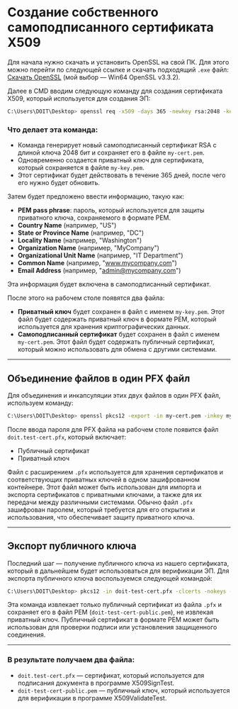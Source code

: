 
# Создание собственного самоподписанного сертификата X509

Для начала нужно скачать и установить OpenSSL на свой ПК. Для этого можно перейти по следующей ссылке и скачать подходящий `.exe` файл: [Скачать OpenSSL](https://slproweb.com/products/Win32OpenSSL.html) (мой выбор — Win64 OpenSSL v3.3.2).

Далее в CMD вводим следующую команду для создания сертификата X509, который используется для создания ЭП:

```bash
C:\Users\DOIT\Desktop> openssl req -x509 -days 365 -newkey rsa:2048 -keyout my-key.pem -out my-cert.pem
```

### Что делает эта команда:
- Команда генерирует новый самоподписанный сертификат RSA с длиной ключа 2048 бит и сохраняет его в файле `my-cert.pem`.
- Одновременно создается приватный ключ для сертификата, который сохраняется в файле `my-key.pem`.
- Этот сертификат будет действовать в течение 365 дней, после чего его нужно будет обновить.

Затем будет предложено ввести информацию, такую как:
- **PEM pass phrase**: пароль, который используется для защиты приватного ключа, сохраняемого в формате PEM.
- **Country Name** (например, "US")
- **State or Province Name** (например, "DC")
- **Locality Name** (например, "Washington")
- **Organization Name** (например, "MyCompany")
- **Organizational Unit Name** (например, "IT Department")
- **Common Name** (например, "www.mycompany.com")
- **Email Address** (например, "admin@mycompany.com")

Эта информация будет включена в самоподписанный сертификат.

После этого на рабочем столе появятся два файла:
- **Приватный ключ** будет сохранен в файл с именем `my-key.pem`. Этот файл будет содержать приватный ключ в формате PEM, который используется для хранения криптографических данных.
- **Самоподписанный сертификат** будет сохранен в файл с именем `my-cert.pem`. Этот файл будет содержать публичный сертификат, который можно использовать для обмена с другими системами.

---

## Объединение файлов в один PFX файл

Для объединения и инкапсуляции этих двух файлов в один PFX файл, используем команду:

```bash
C:\Users\DOIT\Desktop> openssl pkcs12 -export -in my-cert.pem -inkey my-key.pem -out doit.test-cert.pfx
```

После ввода пароля для PFX файла на рабочем столе появится файл `doit.test-cert.pfx`, который включает:
- Публичный сертификат
- Приватный ключ

Файл с расширением `.pfx` используется для хранения сертификатов и соответствующих приватных ключей в одном зашифрованном контейнере. Этот файл может быть использован для импорта и экспорта сертификатов с приватными ключами, а также для их передачи между различными системами. Обычно файл `.pfx` зашифрован паролем, который требуется для его открытия и использования, что обеспечивает защиту приватного ключа.

---

## Экспорт публичного ключа

Последний шаг — получение публичного ключа из нашего сертификата, который в дальнейшем будет использоваться для верификации ЭП. Для экспорта публичного ключа воспользуемся следующей командой:

```bash
C:\Users\DOIT\Desktop> pkcs12 -in doit-test-cert.pfx -clcerts -nokeys -out doit-test-cert-public.pem
```

Эта команда извлекает только публичный сертификат из файла `.pfx` и сохраняет его в файл PEM (`doit-test-cert-public.pem`), не извлекая приватный ключ. Публичный сертификат в формате PEM может быть использован для проверки подписи или установления защищенного соединения.

---

### В результате получаем два файла:
- `doit.test-cert.pfx` — сертификат, который используется для подписания документа в программе X509SignTest.
- `doit-test-cert-public.pem` — публичный ключ, который используется для верификации в программе X509ValidateTest.
